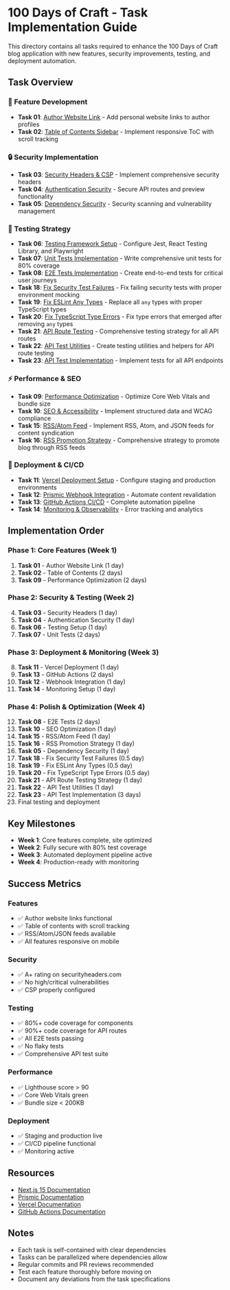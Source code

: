 # 100 Days of Craft - Task Implementation Guide

This directory contains all tasks required to enhance the 100 Days of Craft blog application with new features, security improvements, testing, and deployment automation.

## Task Overview

### 🚀 Feature Development

- **Task 01**: [Author Website Link](./task-01-author-website-link.md) - Add personal website links to author profiles
- **Task 02**: [Table of Contents Sidebar](./task-02-table-of-contents-sidebar.md) - Implement responsive ToC with scroll tracking

### 🔒 Security Implementation

- **Task 03**: [Security Headers & CSP](./task-03-security-headers-implementation.md) - Implement comprehensive security headers
- **Task 04**: [Authentication Security](./task-04-security-authentication.md) - Secure API routes and preview functionality
- **Task 05**: [Dependency Security](./task-05-security-dependencies.md) - Security scanning and vulnerability management

### 🧪 Testing Strategy

- **Task 06**: [Testing Framework Setup](./task-06-testing-setup.md) - Configure Jest, React Testing Library, and Playwright
- **Task 07**: [Unit Tests Implementation](./task-07-unit-tests.md) - Write comprehensive unit tests for 80% coverage
- **Task 08**: [E2E Tests Implementation](./task-08-e2e-tests.md) - Create end-to-end tests for critical user journeys
- **Task 18**: [Fix Security Test Failures](./task-18-fix-security-tests.md) - Fix failing security tests with proper environment mocking
- **Task 19**: [Fix ESLint Any Types](./task-19-fix-eslint-any-types.md) - Replace all `any` types with proper TypeScript types
- **Task 20**: [Fix TypeScript Type Errors](./task-20-fix-typescript-type-errors.md) - Fix type errors that emerged after removing `any` types
- **Task 21**: [API Route Testing](./task-21-api-route-testing.md) - Comprehensive testing strategy for all API routes
- **Task 22**: [API Test Utilities](./task-22-api-test-utilities.md) - Create testing utilities and helpers for API route testing
- **Task 23**: [API Test Implementation](./task-23-api-route-test-implementation.md) - Implement tests for all API endpoints

### ⚡ Performance & SEO

- **Task 09**: [Performance Optimization](./task-09-performance-optimization.md) - Optimize Core Web Vitals and bundle size
- **Task 10**: [SEO & Accessibility](./task-10-seo-optimization.md) - Implement structured data and WCAG compliance
- **Task 15**: [RSS/Atom Feed](./task-15-rss-atom-feed.md) - Implement RSS, Atom, and JSON feeds for content syndication
- **Task 16**: [RSS Promotion Strategy](./task-16-rss-promotion-strategy.md) - Comprehensive strategy to promote blog through RSS feeds

### 🚢 Deployment & CI/CD

- **Task 11**: [Vercel Deployment Setup](./task-11-vercel-deployment-setup.md) - Configure staging and production environments
- **Task 12**: [Prismic Webhook Integration](./task-12-prismic-webhook-setup.md) - Automate content revalidation
- **Task 13**: [GitHub Actions CI/CD](./task-13-github-actions-ci-cd.md) - Complete automation pipeline
- **Task 14**: [Monitoring & Observability](./task-14-monitoring-observability.md) - Error tracking and analytics

## Implementation Order

### Phase 1: Core Features (Week 1)

1. **Task 01** - Author Website Link (1 day)
2. **Task 02** - Table of Contents (2 days)
3. **Task 09** - Performance Optimization (2 days)

### Phase 2: Security & Testing (Week 2)

4. **Task 03** - Security Headers (1 day)
5. **Task 04** - Authentication Security (1 day)
6. **Task 06** - Testing Setup (1 day)
7. **Task 07** - Unit Tests (2 days)

### Phase 3: Deployment & Monitoring (Week 3)

8. **Task 11** - Vercel Deployment (1 day)
9. **Task 13** - GitHub Actions (2 days)
10. **Task 12** - Webhook Integration (1 day)
11. **Task 14** - Monitoring Setup (1 day)

### Phase 4: Polish & Optimization (Week 4)

12. **Task 08** - E2E Tests (2 days)
13. **Task 10** - SEO Optimization (1 day)
14. **Task 15** - RSS/Atom Feed (1 day)
15. **Task 16** - RSS Promotion Strategy (1 day)
16. **Task 05** - Dependency Security (1 day)
17. **Task 18** - Fix Security Test Failures (0.5 day)
18. **Task 19** - Fix ESLint Any Types (0.5 day)
19. **Task 20** - Fix TypeScript Type Errors (0.5 day)
20. **Task 21** - API Route Testing Strategy (1 day)
21. **Task 22** - API Test Utilities (1 day)
22. **Task 23** - API Test Implementation (3 days)
23. Final testing and deployment

## Key Milestones

- **Week 1**: Core features complete, site optimized
- **Week 2**: Fully secure with 80% test coverage
- **Week 3**: Automated deployment pipeline active
- **Week 4**: Production-ready with monitoring

## Success Metrics

### Features

- ✅ Author website links functional
- ✅ Table of contents with scroll tracking
- ✅ RSS/Atom/JSON feeds available
- ✅ All features responsive on mobile

### Security

- ✅ A+ rating on securityheaders.com
- ✅ No high/critical vulnerabilities
- ✅ CSP properly configured

### Testing

- ✅ 80%+ code coverage for components
- ✅ 90%+ code coverage for API routes
- ✅ All E2E tests passing
- ✅ No flaky tests
- ✅ Comprehensive API test suite

### Performance

- ✅ Lighthouse score > 90
- ✅ Core Web Vitals green
- ✅ Bundle size < 200KB

### Deployment

- ✅ Staging and production live
- ✅ CI/CD pipeline functional
- ✅ Monitoring active

## Resources

- [Next.js 15 Documentation](https://nextjs.org/docs)
- [Prismic Documentation](https://prismic.io/docs)
- [Vercel Documentation](https://vercel.com/docs)
- [GitHub Actions Documentation](https://docs.github.com/en/actions)

## Notes

- Each task is self-contained with clear dependencies
- Tasks can be parallelized where dependencies allow
- Regular commits and PR reviews recommended
- Test each feature thoroughly before moving on
- Document any deviations from the task specifications
